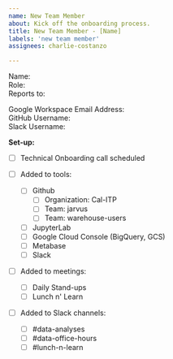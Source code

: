 ```yaml
---
name: New Team Member
about: Kick off the onboarding process.
title: New Team Member - [Name]
labels: 'new team member'
assignees: charlie-costanzo

---
```

Name:  
Role:  
Reports to:  

Google Workspace Email Address:  
GitHub Username:  
Slack Username:  

**Set-up:**
- [ ] Technical Onboarding call scheduled

- [ ] Added to tools:
  - [ ] Github
    - [ ] Organization: Cal-ITP 
    - [ ] Team: jarvus
    - [ ] Team: warehouse-users
  - [ ] JupyterLab
  - [ ] Google Cloud Console (BigQuery, GCS)
  - [ ] Metabase
  - [ ] Slack

- [ ] Added to meetings:
  - [ ] Daily Stand-ups
  - [ ] Lunch n' Learn

- [ ] Added to Slack channels:
  - [ ] #data-analyses
  - [ ] #data-office-hours
  - [ ] #lunch-n-learn
